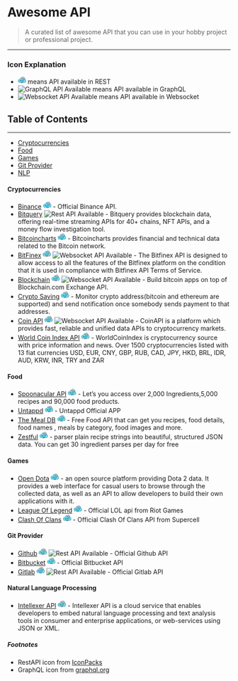 # Awesome API

> A curated list of awesome API that you can use in your hobby project or professional project.

---

### Icon Explanation
* <img width="18px" title="Rest API Available" src="https://raw.githubusercontent.com/anjar/awesome-api/main/assets/rest.svg"> means API available in REST 
* <img width="18px" title="GraphQL API Available" src="https://raw.githubusercontent.com/anjar/awesome-api/main/assets/gql.svg"> means API available in GraphQL 
* <img width="18px" title="Websocket API Available" src="https://raw.githubusercontent.com/anjar/awesome-api/main/assets/websocket.svg"> means API available in Websocket 

## Table of Contents
---
 * [Cryptocurrencies](#cryptocurrencies)
 * [Food](#food)
 * [Games](#game)
 * [Git Provider](#git-provider)
 * [NLP](#natural-language-processing)



#### Cryptocurrencies
  * [Binance](https://binance-docs.github.io/apidocs/spot/en/) <img width="18px" title="Rest API Available" src="https://raw.githubusercontent.com/anjar/awesome-api/main/assets/rest.svg">  - Official Binance API.
  * [Bitquery](https://docs.bitquery.io/v1/) <img width="18px" title="Rest API Available" src="https://raw.githubusercontent.com/anjar/awesome-api/main/assets/gql.svg"> - Bitquery provides blockchain data, offering real-time streaming APIs for 40+ chains, NFT APIs, and a money flow investigation tool.
  * [Bitcoincharts](https://bitcoincharts.com/about/exchanges/) <img width="18px" title="Rest API Available" src="https://raw.githubusercontent.com/anjar/awesome-api/main/assets/rest.svg"> - Bitcoincharts provides financial and technical data related to the Bitcoin network.
  * [BitFinex](https://docs.bitfinex.com/docs/introduction/) <img width="18px" title="Rest API Available" src="https://raw.githubusercontent.com/anjar/awesome-api/main/assets/rest.svg">  <img width="18px" title="Websocket API Available" src="https://raw.githubusercontent.com/anjar/awesome-api/main/assets/websocket.svg"> - The Bitfinex API is designed to allow access to all the features of the Bitfinex platform on the condition that it is used in compliance with Bitfinex API Terms of Service.
  * [Blockchain](https://www.blockchain.com/api) <img width="18px" title="Rest API Available" src="https://raw.githubusercontent.com/anjar/awesome-api/main/assets/rest.svg"> <img width="18px" title="Websocket API Available" src="https://raw.githubusercontent.com/anjar/awesome-api/main/assets/websocket.svg"> - Build bitcoin apps on top of Blockchain.com Exchange API.
  * [Crypto Saving](https://api.crypto-savings.com/v1/)  <img width="18px" title="Rest API Available" src="https://raw.githubusercontent.com/anjar/awesome-api/main/assets/rest.svg"> - Monitor crypto address(bitcoin and ethereum are supported) and send notification once somebody sends payment to that addresses.
  * [Coin API](https://docs.coinapi.io/)  <img width="18px" title="Rest API Available" src="https://raw.githubusercontent.com/anjar/awesome-api/main/assets/rest.svg"> <img width="18px" title="Websocket API Available" src="https://raw.githubusercontent.com/anjar/awesome-api/main/assets/websocket.svg"> - CoinAPI is a platform which provides fast, reliable and unified data APIs to cryptocurrency markets.
  * [World Coin Index API](https://www.worldcoinindex.com/apiservice/)  <img width="18px" title="Rest API Available" src="https://raw.githubusercontent.com/anjar/awesome-api/main/assets/rest.svg"> - WorldCoinIndex is cryptocurrency source with price information and news. Over 1500 cryptocurrencies listed with 13 fiat currencies USD, EUR, CNY, GBP, RUB, CAD, JPY, HKD, BRL, IDR, AUD, KRW, INR, TRY and ZAR
#### Food
  * [Spoonacular API](https://spoonacular.com/food-api) <img width="18px" title="Rest API Available" src="https://raw.githubusercontent.com/anjar/awesome-api/main/assets/rest.svg"> - Let’s you access over 2,000 Ingredients,5,000 recipes and 90,000 food products.
  * [Untappd](https://untappd.com/api/docs#start) <img width="18px" title="Rest API Available" src="https://raw.githubusercontent.com/anjar/awesome-api/main/assets/rest.svg"> - Untappd Official APP
  * [The Meal DB](https://www.themealdb.com/api.php) <img width="18px" title="Rest API Available" src="https://raw.githubusercontent.com/anjar/awesome-api/main/assets/rest.svg"> - Free Food API that can get you recipes, food details, food names , meals by category, food images and more.
  * [Zestful](https://zestfuldata.com/) <img width="18px" title="Rest API Available" src="https://raw.githubusercontent.com/anjar/awesome-api/main/assets/rest.svg"> - parser plain recipe strings into beautiful, structured JSON data. You can get 30 ingredient parses per day for free
#### Games
  * [Open Dota](https://www.opendota.com/)  <img width="18px" title="Rest API Available" src="https://raw.githubusercontent.com/anjar/awesome-api/main/assets/rest.svg?"> - an open source platform providing Dota 2 data. It provides a web interface for casual users to browse through the collected data, as well as an API to allow developers to build their own applications with it.
  * [League Of Legend](https://developer.riotgames.com/docs/lol) <img width="18px" title="Rest API Available" src="https://raw.githubusercontent.com/anjar/awesome-api/main/assets/rest.svg?"> - Official LOL api from Riot Games
  * [Clash Of Clans](https://developer.clashofclans.com/) <img width="18px" title="Rest API Available" src="https://raw.githubusercontent.com/anjar/awesome-api/main/assets/rest.svg?"> - Official Clash Of Clans API from Supercell


#### Git Provider
  * [Github](https://docs.github.com/en/graphql) <img width="18px" title="Rest API Available" src="https://raw.githubusercontent.com/anjar/awesome-api/main/assets/rest.svg?"> <img width="18px" title="Rest API Available" src="https://raw.githubusercontent.com/anjar/awesome-api/main/assets/gql.svg"> - Official Github API
  * [Bitbucket](https://developer.atlassian.com/bitbucket/api/2/reference/?utm_source=%2Fbitbucket%2Fapi%2F2%2Freference&utm_medium=302) <img width="18px" title="Rest API Available" src="https://raw.githubusercontent.com/anjar/awesome-api/main/assets/rest.svg?"> - Official Bitbucket API
  * [Gitlab](https://docs.gitlab.com/ee/api/) <img width="18px" title="Rest API Available" src="https://raw.githubusercontent.com/anjar/awesome-api/main/assets/rest.svg?"> <img width="18px" title="Rest API Available" src="https://raw.githubusercontent.com/anjar/awesome-api/main/assets/gql.svg"> - Official Gitlab API


#### Natural Language Processing
  * [Intellexer API](https://esapi.intellexer.com/)  <img width="18px" title="Rest API Available" src="https://raw.githubusercontent.com/anjar/awesome-api/main/assets/rest.svg?"> - Intellexer API is a cloud service that enables developers to embed natural language processing and text analysis tools in consumer and enterprise applications, or web-services using JSON or XML.




##### Footnotes
[^bignote]: 
 - RestAPI icon from [IconPacks](https://www.iconpacks.net/free-icon/rest-api-blue-logo-22098.html) 
 - GraphQL icon from [graphql.org](https://graphql.org/brand/) 